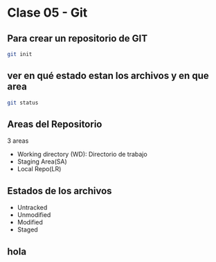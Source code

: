 # Clase 05 - Git

## Para crear un repositorio de GIT

```sh
git init
```
## ver en qué estado estan los archivos y en que area
```sh
git status
```


## Areas del Repositorio

3 areas

* Working directory (WD): Directorio de trabajo
* Staging Area(SA)
* Local Repo(LR)

## Estados de los archivos

* Untracked
* Unmodified
* Modified 
* Staged    

## hola